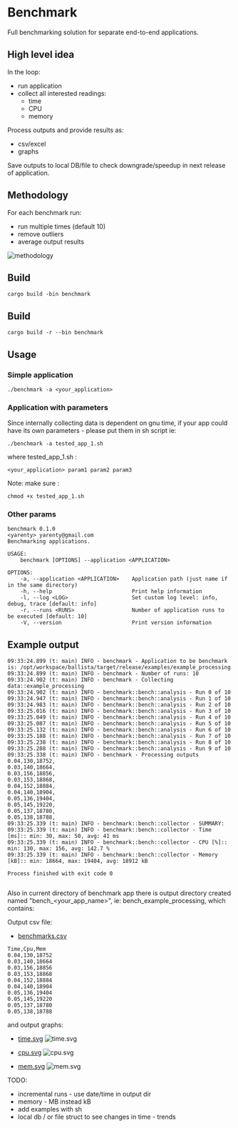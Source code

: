 # Benchmark

Full benchmarking solution for separate end-to-end applications.

## High level idea
In the loop:
- run application
- collect all interested readings:
    - time
    - CPU
    - memory

Process outputs and provide results as:
- csv/excel
- graphs

Save outputs to local DB/file to check downgrade/speedup in next release of application.




## Methodology

For each benchmark run:
- run multiple times (default 10)
- remove outliers
- average output results


![methodology](img/testing_methodology.png)

## Build

```shell
cargo build -bin benchmark
```



## Build

```shell
cargo build -r --bin benchmark 
```

## Usage

###  Simple application
```shell
./benchmark -a <your_application>
```


### Application with parameters

Since internally collecting data is dependent on gnu time, if your app could have its own parameters - please put them in sh script ie:

```shell
./benchmark -a tested_app_1.sh
```

where tested_app_1.sh :
```shell
<your_application> param1 param2 param3
```

Note: make sure :
```shell
chmod +x tested_app_1.sh
```


### Other params
```shell
benchmark 0.1.0
<yarenty> yarenty@gmail.com
Benchmarking applications.

USAGE:
    benchmark [OPTIONS] --application <APPLICATION>

OPTIONS:
    -a, --application <APPLICATION>    Application path (just name if in the same directory)
    -h, --help                         Print help information
    -l, --log <LOG>                    Set custom log level: info, debug, trace [default: info]
    -r, --runs <RUNS>                  Number of application runs to be executed [default: 10]
    -V, --version                      Print version information

```






## Example output

```log
09:33:24.899 (t: main) INFO - benchmark - Application to be benchmark is: /opt/workspace/ballista/target/release/examples/example_processing
09:33:24.899 (t: main) INFO - benchmark - Number of runs: 10
09:33:24.902 (t: main) INFO - benchmark - Collecting data::example_processing
09:33:24.902 (t: main) INFO - benchmark::bench::analysis - Run 0 of 10
09:33:24.947 (t: main) INFO - benchmark::bench::analysis - Run 1 of 10
09:33:24.983 (t: main) INFO - benchmark::bench::analysis - Run 2 of 10
09:33:25.016 (t: main) INFO - benchmark::bench::analysis - Run 3 of 10
09:33:25.049 (t: main) INFO - benchmark::bench::analysis - Run 4 of 10
09:33:25.087 (t: main) INFO - benchmark::bench::analysis - Run 5 of 10
09:33:25.132 (t: main) INFO - benchmark::bench::analysis - Run 6 of 10
09:33:25.188 (t: main) INFO - benchmark::bench::analysis - Run 7 of 10
09:33:25.238 (t: main) INFO - benchmark::bench::analysis - Run 8 of 10
09:33:25.288 (t: main) INFO - benchmark::bench::analysis - Run 9 of 10
09:33:25.338 (t: main) INFO - benchmark - Processing outputs
0.04,130,18752,
0.03,140,18664,
0.03,156,18856,
0.03,153,18868,
0.04,152,18884,
0.04,140,18904,
0.05,136,19404,
0.05,145,19220,
0.05,137,18780,
0.05,138,18788,
09:33:25.339 (t: main) INFO - benchmark::bench::collector - SUMMARY:
09:33:25.339 (t: main) INFO - benchmark::bench::collector - Time [ms]:: min: 30, max: 50, avg: 41 ms
09:33:25.339 (t: main) INFO - benchmark::bench::collector - CPU [%]:: min: 130, max: 156, avg: 142.7 %
09:33:25.339 (t: main) INFO - benchmark::bench::collector - Memory [kB]:: min: 18664, max: 19404, avg: 18912 kB

Process finished with exit code 0


```

Also in current directory of benchmark app there is output directory created named "bench_<your_app_name>", ie: bench_example_processing, which contains:

Output csv file:
- [benchmarks.csv](bench_example_processing/benchmarks.csv)

```csv
Time,Cpu,Mem
0.04,130,18752
0.03,140,18664
0.03,156,18856
0.03,153,18868
0.04,152,18884
0.04,140,18904
0.05,136,19404
0.05,145,19220
0.05,137,18780
0.05,138,18788
```

and  output graphs:


- [time.svg](bench_example_processing/time.svg)
  ![time.svg](bench_example_processing/time.svg)

- [cpu.svg](bench_example_processing/cpu.svg)
  ![cpu.svg](bench_example_processing/cpu.svg)


- [mem.svg](bench_example_processing/mem.svg)
  ![mem.svg](bench_example_processing/mem.svg)


TODO:
- incremental runs - use date/time in output dir
- memory - MB instead kB
- add examples with sh
- local db / or file struct to see changes in time - trends
